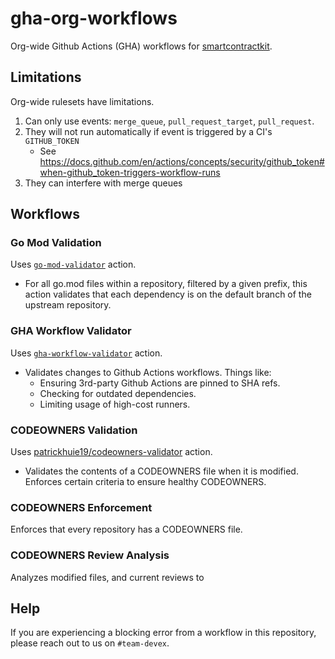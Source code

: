 # gha-org-workflows

Org-wide Github Actions (GHA) workflows for [smartcontractkit](https://github.com/smartcontractkit).

## Limitations

Org-wide rulesets have limitations.

1. Can only use events: `merge_queue`, `pull_request_target`, `pull_request`.
2. They will not run automatically if event is triggered by a CI's `GITHUB_TOKEN`
   * See https://docs.github.com/en/actions/concepts/security/github_token#when-github_token-triggers-workflow-runs
3. They can interfere with merge queues

## Workflows

### Go Mod Validation

Uses [`go-mod-validator`](https://github.com/smartcontractkit/.github/tree/main/apps/go-mod-validator) action.
*  For all go.mod files within a repository, filtered by a given prefix, this action validates that each dependency is on the default branch of the upstream repository.


### GHA Workflow Validator

Uses [`gha-workflow-validator`](https://github.com/smartcontractkit/.github/tree/main/actions/gha-workflow-validator) action.
* Validates changes to Github Actions workflows. Things like:
    * Ensuring 3rd-party Github Actions are pinned to SHA refs.
    * Checking for outdated dependencies.
    * Limiting usage of high-cost runners.

### CODEOWNERS Validation

Uses [patrickhuie19/codeowners-validator](https://github.com/patrickhuie19/codeowners-validator/) action.
* Validates the contents of a CODEOWNERS file when it is modified. Enforces certain criteria to ensure healthy CODEOWNERS.

### CODEOWNERS Enforcement

Enforces that every repository has a CODEOWNERS file.

### CODEOWNERS Review Analysis

Analyzes modified files, and current reviews to

## Help

If you are experiencing a blocking error from a workflow in this repository, please reach out to us on `#team-devex`.
